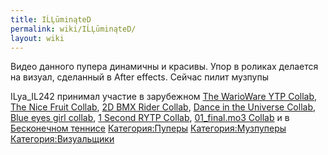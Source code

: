 ```yaml
---
title: IĹĻūminąteD
permalink: wiki/IĹĻūminąteD/
layout: wiki
---
```


Видео данного пупера динамичны и красивы. Упор в роликах делается на
визуал, сделанный в After effects. Сейчас пилит музпупы

ILya_IL242 принимал участие в зарубежном [The WarioWare YTP
Collab](https://www.youtube.com/watch?v=mf4OkDMtOSg), [The Nice Fruit
Collab](https://www.youtube.com/watch?v=YlP9tM0-Kpk), [2D BMX Rider
Collab](https://www.youtube.com/watch?v=T8MpB8G0DQE), [Dance in the
Universe Collab](https://www.youtube.com/watch?v=NUQslgcSf2E), [Blue
eyes girl collab](https://www.youtube.com/watch?v=lsqugJOK6tg), [1
Second RYTP Collab](https://www.youtube.com/watch?v=yRdtVSLu0kE),
[01_final.mo3 Collab](https://www.youtube.com/watch?v=9ucxpJCcVdk) и в
[Бесконечном теннисе](https://www.youtube.com/watch?v=RKvO_PU6r5o)
[Категория:Пуперы](Категория:Пуперы "wikilink")
[Категория:Музпуперы](Категория:Музпуперы "wikilink")
[Категория:Визуальщики](Категория:Визуальщики "wikilink")
